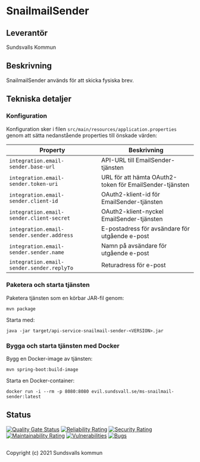 # SnailmailSender

## Leverantör
Sundsvalls Kommun

## Beskrivning
SnailmailSender används för att skicka fysiska brev.

## Tekniska detaljer

### Konfiguration

Konfiguration sker i filen `src/main/resources/application.properties` genom att sätta nedanstående properties till önskade värden:

|Property|Beskrivning|
|---|---|
|`integration.email-sender.base-url`|API-URL till EmailSender-tjänsten
|`integration.email-sender.token-uri`|URL för att hämta OAuth2-token för EmailSender-tjänsten
|`integration.email-sender.client-id`|OAuth2-klient-id för EmailSender-tjänsten
|`integration.email-sender.client-secret`|OAuth2-klient-nyckel EmailSender-tjänsten
|`integration.email-sender.sender.address`|E-postadress för avsändare för utgående e-post
|`integration.email-sender.sender.name`|Namn på avsändare för utgående e-post
|`integration.email-sender.sender.replyTo`|Returadress för e-post


### Paketera och starta tjänsten

Paketera tjänsten som en körbar JAR-fil genom:

```
mvn package
```

Starta med:

```
java -jar target/api-service-snailmail-sender-<VERSION>.jar
```

### Bygga och starta tjänsten med Docker

Bygg en Docker-image av tjänsten:

```
mvn spring-boot:build-image
```

Starta en Docker-container:

```
docker run -i --rm -p 8080:8080 evil.sundsvall.se/ms-snailmail-sender:latest
```

## Status
[![Quality Gate Status](https://sonarcloud.io/api/project_badges/measure?project=Sundsvallskommun_api-service-snailmail-sender&metric=alert_status)](https://sonarcloud.io/summary/overall?id=Sundsvallskommun_api-service-snailmail-sender)
[![Reliability Rating](https://sonarcloud.io/api/project_badges/measure?project=Sundsvallskommun_api-service-snailmail-sender&metric=reliability_rating)](https://sonarcloud.io/summary/overall?id=Sundsvallskommun_api-service-snailmail-sender)
[![Security Rating](https://sonarcloud.io/api/project_badges/measure?project=Sundsvallskommun_api-service-snailmail-sender&metric=security_rating)](https://sonarcloud.io/summary/overall?id=Sundsvallskommun_api-service-snailmail-sender)
[![Maintainability Rating](https://sonarcloud.io/api/project_badges/measure?project=Sundsvallskommun_api-service-snailmail-sender&metric=sqale_rating)](https://sonarcloud.io/summary/overall?id=Sundsvallskommun_api-service-snailmail-sender)
[![Vulnerabilities](https://sonarcloud.io/api/project_badges/measure?project=Sundsvallskommun_api-service-snailmail-sender&metric=vulnerabilities)](https://sonarcloud.io/summary/overall?id=Sundsvallskommun_api-service-snailmail-sender)
[![Bugs](https://sonarcloud.io/api/project_badges/measure?project=Sundsvallskommun_api-service-snailmail-sender&metric=bugs)](https://sonarcloud.io/summary/overall?id=Sundsvallskommun_api-service-snailmail-sender)

## 
Copyright (c) 2021 Sundsvalls kommun
